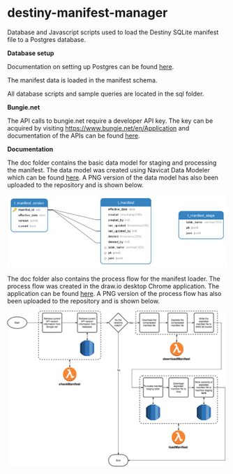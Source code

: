 # destiny-manifest-manager
Database and Javascript scripts used to load the Destiny SQLite manifest file to a Postgres database.

**Database setup**

Documentation on setting up Postgres can be found [here](https://www.postgresql.org).

The manifest data is loaded in the manifest schema.

All database scripts and sample queries are located in the sql folder.

**Bungie.net**

The API calls to bungie.net require a developer API key. The key can be acquired by visiting https://www.bungie.net/en/Application and documentation of the APIs can be found [here](https://bungie-net.github.io/multi/index.html).

**Documentation**

The doc folder contains the basic data model for staging and processing the manifest. The data model was created using Navicat Data Modeler which can be found [here](https://www.navicat.com/products/navicat-data-modeler). A PNG version of the data model has also been uploaded to the repository and is shown below.

![alt text](https://github.com/dad2cl3/destiny-manifest-manager/blob/master/doc/destiny-manifest-manager-v2.png "Data Model")

The doc folder also contains the process flow for the manifest loader. The process flow was created in the draw.io desktop Chrome application. The application can be found [here](https://chrome.google.com/webstore/detail/drawio-desktop/pebppomjfocnoigkeepgbmcifnnlndla?utm_source=chrome-ntp-icon). A PNG version of the process flow has also been uploaded to the repository and is shown below.

![alt text](https://github.com/dad2cl3/destiny-manifest-manager/blob/master/doc/destiny-manifest-manager-v2-process.png "Process Flow")
